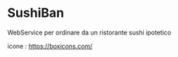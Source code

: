 # SushiBan

WebService per ordinare da un ristorante sushi ipotetico

icone : https://boxicons.com/
